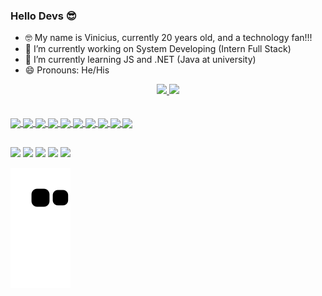 ### Hello Devs 😎

- 🤓 My name is Vinicius, currently 20 years old, and a technology fan!!!
- 🔭 I’m currently working on System Developing (Intern Full Stack)
- 🌱 I’m currently learning JS and .NET (Java at university)
- 😄 Pronouns: He/His

<div align="center">
  <a href="https://github.com/Vinicius-Gamote">
  <img height="150em" src="https://github-readme-stats.vercel.app/api?username=vinicius-gamote&show_icons=true&theme=tokyonight&include_all_commits=true&count_private=true"/>
  <img height="150em" src="https://github-readme-stats.vercel.app/api/top-langs/?username=vinicius-gamote&layout=compact&langs_count=7&theme=tokyonight"/>
</div>
  <br></br>
  
  <img align="center" height="80em" src="https://cdn.jsdelivr.net/gh/devicons/devicon/icons/python/python-original.svg" />
  <img align="center" height="80em" src="https://cdn.jsdelivr.net/gh/devicons/devicon/icons/r/r-original.svg" />
  <img align="center" height="80em" src="https://cdn.jsdelivr.net/gh/devicons/devicon/icons/java/java-plain.svg" />
  <img align="center" height="80em" src="https://cdn.jsdelivr.net/gh/devicons/devicon/icons/csharp/csharp-plain.svg" />
  <img align="center" height="80em" src="https://cdn.jsdelivr.net/gh/devicons/devicon/icons/dotnetcore/dotnetcore-original.svg" />
  <img align="center" height="80em" src="https://cdn.jsdelivr.net/gh/devicons/devicon/icons/html5/html5-plain.svg" />
  <img align="center" height="80em" src="https://cdn.jsdelivr.net/gh/devicons/devicon/icons/javascript/javascript-plain.svg" />
  <img align="center" height="80em" src="https://cdn.jsdelivr.net/gh/devicons/devicon/icons/angularjs/angularjs-plain.svg" />
  <img align="center" height="80em" src="https://cdn.jsdelivr.net/gh/devicons/devicon/icons/mysql/mysql-original.svg" />
  <img align="center" height="80em" src="https://cdn.jsdelivr.net/gh/devicons/devicon/icons/mongodb/mongodb-plain.svg" />
  
  ##
  
  <div>
    <a href = "mailto:viniciusgamote@gmail.com"><img src="https://img.shields.io/badge/-Gmail-%23333?style=for-the-badge&logo=gmail&logoColor=white" target="_blank"></a>
    <a href="https://www.linkedin.com/in/vinicius-gamote-224733189/" target="_blank"><img src="https://img.shields.io/badge/-LinkedIn-%230077B5?style=for-the-badge&logo=linkedin&logoColor=white" target="_blank"></a> 
    <a href="https://discord.gg/#7889" target="_blank"><img src="https://img.shields.io/badge/Discord-7289DA?style=for-the-badge&logo=discord&logoColor=white" target="_blank"></a>
    <a href="https://www.instagram.com/gamotera_/" target"_blank"><img src="https://img.shields.io/badge/Instagram-E4405F?style=for-the-badge&logo=instagram&logoColor=white" target="_blank"></a>
    <a href="https://www.facebook.com/vinicius.gamote/" target="_blank"><img src="https://img.shields.io/badge/Facebook-1877F2?style=for-the-badge&logo=facebook&logoColor=white" target="_blank"></a>      
  </div>
  
  ![Snake animation](https://github.com/vinicius-gamote/vinicius-gamote/blob/output/github-contribution-grid-snake.svg)
